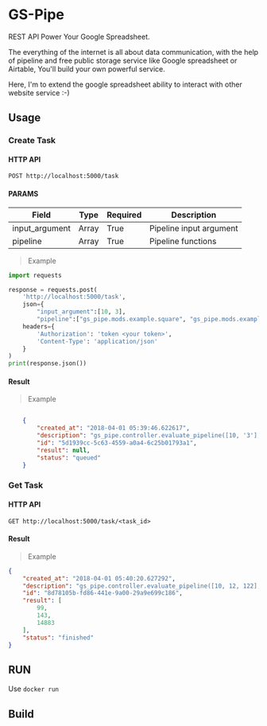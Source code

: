# GS-Pipe

REST API Power Your Google Spreadsheet.


The everything of the internet is all about data communication, with the help of pipeline and free public storage service like Google spreadsheet or Airtable, You'll build your own powerful service.


Here, I'm to extend the google spreadsheet ability to interact with  other website service :-)



## Usage 


### Create Task

#### HTTP API

`POST http://localhost:5000/task`

#### PARAMS

| Field | Type | Required | Description |
| --- | --- | --- | --- |
|input_argument |Array |True |Pipeline input argument|
|pipeline |Array |True |Pipeline functions |


> Example

```python
import requests

response = requests.post(
    'http://localhost:5000/task',
    json={
        "input_argument":[10, 3],
        "pipeline":["gs_pipe.mods.example.square", "gs_pipe.mods.example.minus_one"]},
    headers={
        'Authorization': 'token <your token>',
        'Content-Type': 'application/json'
    }
)
print(response.json())
```

#### Result

> Example

```json

    {
        "created_at": "2018-04-01 05:39:46.622617",
        "description": "gs_pipe.controller.evaluate_pipeline([10, '3'], ['gs_pipe.mods.example.square', 'gs_pipe.mods.example.minus_one'])",
        "id": "5d1939cc-5c63-4559-a0a4-6c25b01793a1",
        "result": null,
        "status": "queued"
    }
```

### Get Task

#### HTTP API

`GET http://localhost:5000/task/<task_id>`


#### Result

> Example

```json
{
    "created_at": "2018-04-01 05:40:20.627292",
    "description": "gs_pipe.controller.evaluate_pipeline([10, 12, 122], ['gs_pipe.mods.example.square', 'gs_pipe.mods.example.minus_one'])",
    "id": "8d78105b-fd86-441e-9a00-29a9e699c186",
    "result": [
        99,
        143,
        14883
    ],
    "status": "finished"
}
```



## RUN

Use `docker run`


## Build



